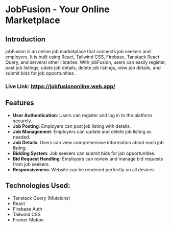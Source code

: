 # JobFusion - Your Online Marketplace

## Introduction
jobFusion is an online job marketplace that connects job seekers and employers. It is built using React, Tailwind CSS, Firebase, Tanstack React Query, and serveral other libraries. With jobFusion, users can easily register, post job listings, udate job details, delete job listings, view job details, and submit bids for job opportunities.

### Live Link: https://jobfusiononline.web.app/

## Features
* __User Authentication__: Users can register and log in to the platform securely.
* __Job Posting__: Employers can post job listing with details.
* __Job Management__: Employers can update and delete job listing as needed.
* __Job Details__: Users can view comprehensive information about each job listing.
* __Bidding System__: Job seekers can submit bids for job opportunities.
* __Bid Request Handling__: Employers can review and manage bid requests from job seekers.
* __Responsiveness__: Website can be rendered perfectly on all devices

## Technologies Used:

* Tanstack Query (Mutaions)
* React
* Firebase Auth
* Tailwind CSS
* Framer Motion

